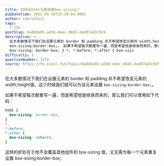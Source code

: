 ```yaml
---
title: 如何从html元素继承box-sizing？
pubDatetime: 2022-04-10T15:28:04.000Z
author: caorushizi
tags:
  - CSS
postSlug: 6a8dda85-ad38-4eec-86b5-dad87ad3c929
description: >-
  在大多数情况下我们在设置元素的 border 和 padding 并不希望改变元素的 width,height值，这个时候我们就可以为该元素设置
  box-sizing:border-box;。 如果不希望每次都重写一遍，而是希望他是继承而来的，那么我们可以使用如下代码： html {
  box-sizing: border-box; } *, *:before, *:after { box-sizi
difficulty: 1
questionNumber: 1579
source: https://fe.ecool.fun/topic/6a8dda85-ad38-4eec-86b5-dad87ad3c929
---
```


在大多数情况下我们在设置元素的 border 和 padding 并不希望改变元素的 width,height值，这个时候我们就可以为该元素设置 `box-sizing:border-box;`。

如果不希望每次都重写一遍，而是希望他是继承而来的，那么我们可以使用如下代码：

```css
html {
  box-sizing: border-box;
}
*,
*:before,
*:after {
  box-sizing: inherit;
}
```

这样的好处在于他不会覆盖其他组件的 box-sizing 值，又无需为每一个元素重复设置 box-sizing:border-box;
